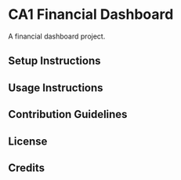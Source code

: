# CA1 Financial Dashboard
A financial dashboard project.
## Setup Instructions
## Usage Instructions
## Contribution Guidelines
## License
## Credits
